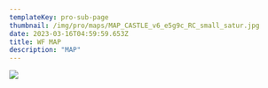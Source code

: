```yaml
---
templateKey: pro-sub-page
thumbnail: /img/pro/maps/MAP_CASTLE_v6_e5g9c_RC_small_satur.jpg
date: 2023-03-16T04:59:59.653Z
title: WF MAP
description: "MAP"
---
```


![](/img/cam/PS01.png)